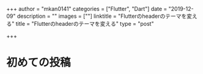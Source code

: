+++
author = "mkan0141"
categories = ["Flutter", "Dart"]
date = "2019-12-09"
description = ""
images = [""]
linktitle = "Flutterのheaderのテーマを変える"
title = "Flutterのheaderのテーマを変える"
type = "post"

+++

# 初めての投稿
